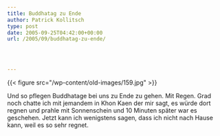 ```yaml
---
title: Buddhatag zu Ende
author: Patrick Kollitsch
type: post
date: 2005-09-25T04:42:00+00:00
url: /2005/09/buddhatag-zu-ende/




---
```

{{< figure src="/wp-content/old-images/159.jpg" >}}

Und so pflegen Buddhatage bei uns zu Ende zu gehen. Mit Regen. Grad noch chatte ich mit jemandem in Khon Kaen der mir sagt, es w&uuml;rde dort regnen und prahle mit Sonnenschein und 10 Minuten sp&auml;ter war es geschehen. Jetzt kann ich wenigstens sagen, dass ich nicht nach Hause kann, weil es so sehr regnet.